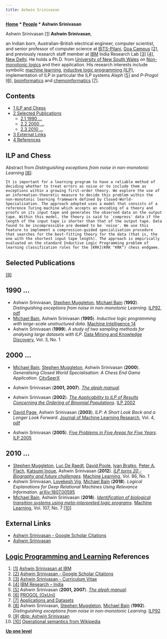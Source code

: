 ```yaml
---
title: Ashwin Srinivasan
---
```

**[Home](Home "Home") * [People](People "People") * Ashwin Srinivasan**

[](http://www.cse.iitd.ernet.in/~ashwin/) Ashwin Srinivasan <a id="cite-note-1" href="#cite-ref-1">[1]</a>
**Ashwin Srinivasan**,

an Indian born, Australian-British electrical engineer, computer scientist, and senior professor of computer science at [BITS-Pilani](https://en.wikipedia.org/wiki/Birla_Institute_of_Technology_and_Science,_Pilani), [Goa Campus](https://en.wikipedia.org/wiki/Birla_Institute_of_Technology_and_Science,_Pilani_%E2%80%93_Goa_Campus) <a id="cite-note-2" href="#cite-ref-2">[2]</a>, and previously research staff member at [IBM](index.php?title=IBM&action=edit&redlink=1 "IBM (page does not exist)") India Research Lab <a id="cite-note-3" href="#cite-ref-3">[3]</a> <a id="cite-note-4" href="#cite-ref-4">[4]</a>, [New Delhi](https://en.wikipedia.org/wiki/New_Delhi).
He holds a Ph.D. from [University of New South Wales](https://en.wikipedia.org/wiki/University_of_New_South_Wales) on [Non-monotonic logics](https://en.wikipedia.org/wiki/Non-monotonic_logic) and their application.
His research interests include symbolic [machine learning](Learning "Learning"), [inductive logic programming (ILP)](https://en.wikipedia.org/wiki/Inductive_logic_programming), implementation of ILP in particular the ILP systems *Aleph* <a id="cite-note-5" href="#cite-ref-5">[5]</a> and *P-Progol* <a id="cite-note-6" href="#cite-ref-6">[6]</a>, [bioinformatics](https://en.wikipedia.org/wiki/Bioinformatics) and [chemoinformatics](https://en.wikipedia.org/wiki/Cheminformatics) <a id="cite-note-7" href="#cite-ref-7">[7]</a>.

## Contents

- [1 ILP and Chess](#ilp-and-chess)
- [2 Selected Publications](#selected-publications)
  - [2.1 1990 ...](#1990-...)
  - [2.2 2000 ...](#2000-...)
  - [2.3 2010 ...](#2010-...)
- [3 External Links](#external-links)
- [4 References](#references)

## ILP and Chess

Abstract from *Distinguishing exceptions from noise in non-monotonic Learning* <a id="cite-note-8" href="#cite-ref-8">[8]</a>:

```
It is important for a learning program to have a reliable method of deciding whether to treat errors as noise or to include them as exceptions within a growing first-order theory. We explore the use of an information-theoretic measure to decide this problem within the non-monotonic learning framework defined by Closed-World-Specialisation. The approach adopted uses a model that consists of a reference Turing machine which accepts an encoding of a theory and proofs on its input tape and generates the observed data on the output tape. Within this model, the theory is said to `compress' data if the length of the input tape is shorter than that of the output tape. Data found to be incompressible are deemed to be `noise'. We use this feature to implement a compression-guided specialisation procedure that searches for the best-fitting theory for the data (that is, the one with the shortest input tape length). The approach is empirically evaluated on the standard Inductive Logic Programming problem of learning classification rules for the [KRK](KRK "KRK") chess endgame. 

```

## Selected Publications

<a id="cite-note-9" href="#cite-ref-9">[9]</a>

## 1990 ...

- Ashwin Srinivasan, [Stephen Muggleton](Stephen_Muggleton "Stephen Muggleton"), [Michael Bain](Michael_Bain "Michael Bain") (**1992**). *Distinguishing exceptions from noise in non-monotonic Learning*. [ILP92](http://www.cs.york.ac.uk/ILP-events/ILP-1992/), [pdf](https://pdfs.semanticscholar.org/fd37/06021c2230104a6f89cc93b341b7896e26bb.pdf)
- [Michael Bain](Michael_Bain "Michael Bain"), Ashwin Srinivasan (**1995**). *Inductive logic programming with large-scale unstructured data*. [Machine Intelligence 14](http://www.doc.ic.ac.uk/~shm/MI/mi14.html)
- Ashwin Srinivasan (**1999**). *A study of two sampling methods for analysing large datasets with ILP*. [Data Mining and Knowledge Discovery](http://www.springerlink.com/content/100254/?MUD=MP), Vol. 3, No. 1

## 2000 ...

- [Michael Bain](Michael_Bain "Michael Bain"), [Stephen Muggleton](Stephen_Muggleton "Stephen Muggleton"), Ashwin Srinivasan (**2000**). *Generalising Closed World Specialisation: A Chess End Game Application*. [CitySeerX](http://citeseerx.ist.psu.edu/viewdoc/summary?doi=10.1.1.24.3499)

- Ashwin Srinivasan (**2001, 2007**). *[The aleph manual](https://www.cs.ox.ac.uk/activities/programinduction/Aleph/aleph.html)*.

- Ashwin Srinivasan (**2002**). *[The Applicability to ILP of Results Concerning the Ordering of Binomial Populations](https://link.springer.com/chapter/10.1007/3-540-36468-4_16)*. [ILP 2002](https://dblp.uni-trier.de/db/conf/ilp/ilp2002.html)

- [David Page](https://dblp.uni-trier.de/pers/hd/p/Page:David), Ashwin Srinivasan (**2003**). *ILP: A Short Look Back and a Longer Look Forward*. [Journal of Machine Learning Research](https://en.wikipedia.org/wiki/Journal_of_Machine_Learning_Research), Vol. 4, [pdf](http://www.jmlr.org/papers/volume4/page03a/page03a.pdf)

- Ashwin Srinivasan (**2005**). *[Five Problems in Five Areas for Five Years](https://link.springer.com/chapter/10.1007/11536314_28)*. [ILP 2005](https://dblp.uni-trier.de/db/conf/ilp/ilp2005.html)

## 2010 ...

- [Stephen Muggleton](Stephen_Muggleton "Stephen Muggleton"), [Luc De Raedt](Mathematician#LDRaedt "Mathematician"), [David Poole](Mathematician#DPoole "Mathematician"), [Ivan Bratko](Ivan_Bratko "Ivan Bratko"), [Peter A. Flach](https://en.wikipedia.org/wiki/Peter_Flach), [Katsumi Inoue](http://research.nii.ac.jp/~inoue/official/content_e.html), Ashwin Srinivasan (**2012**). *[ILP turns 20 - Biography and future challenges](https://link.springer.com/article/10.1007/s10994-011-5259-2)*. [Machine Learning](<https://en.wikipedia.org/wiki/Machine_Learning_(journal)>), Vol. 86, No. 1
- Ashwin Srinivasan, [Lovekesh Vig](index.php?title=Lovekesh_Vig&action=edit&redlink=1 "Lovekesh Vig (page does not exist)"), [Michael Bain](Michael_Bain "Michael Bain") (**2018**). *Logical Explanations for Deep Relational Machines Using Relevance Information*. [arXiv:1807.00595](https://arxiv.org/abs/1807.00595)
- [Michael Bain](Michael_Bain "Michael Bain"), Ashwin Srinivasan (**2018**). *[Identification of biological transition systems using meta-interpreted logic programs](https://link.springer.com/article/10.1007/s10994-018-5709-1)*. [Machine Learning](<https://en.wikipedia.org/wiki/Machine_Learning_(journal)>), Vol. 107, No. 7 <a id="cite-note-10" href="#cite-ref-10">[10]</a>

## External Links

- [Ashwin Srinivasan - Google Scholar Citations](https://scholar.google.com.au/citations?user=zpNTeogAAAAJ&hl=en)
- [Ashwin Srinivasan](http://www.cse.iitd.ernet.in/~ashwin/)

## [Logic Programming and Learning](http://www.cse.iitd.ernet.in/~ashwin/courses/lpl/index.html) References

1. <a id="cite-ref-1" href="#cite-note-1">[1]</a> [Ashwin Srinivasan at IBM](http://www.cse.iitd.ernet.in/~ashwin/)
1. <a id="cite-ref-2" href="#cite-note-2">[2]</a> [Ashwin Srinivasan - Google Scholar Citations](https://scholar.google.com.au/citations?user=zpNTeogAAAAJ&hl=en)
1. <a id="cite-ref-3" href="#cite-note-3">[3]</a> [Ashwin Srinivasan - Curriculum Vitae](http://www.cse.iitd.ernet.in/~ashwin/work/resume.html)
1. <a id="cite-ref-4" href="#cite-note-4">[4]</a> [IBM Research – India](http://www-07.ibm.com/in/research/)
1. <a id="cite-ref-5" href="#cite-note-5">[5]</a> Ashwin Srinivasan (**2001, 2007**). *[The aleph manual](https://www.cs.ox.ac.uk/activities/programinduction/Aleph/aleph.html)*.
1. <a id="cite-ref-6" href="#cite-note-6">[6]</a> [PROGOL (OxUni)](http://www-ai.ijs.si/~ilpnet/systems/progol.html)
1. <a id="cite-ref-7" href="#cite-note-7">[7]</a> [Applications and Datasets](http://www.cse.iitd.ernet.in/~ashwin/work/machlearn/ilp/applications.html)
1. <a id="cite-ref-8" href="#cite-note-8">[8]</a> Ashwin Srinivasan, [Stephen Muggleton](Stephen_Muggleton "Stephen Muggleton"), [Michael Bain](Michael_Bain "Michael Bain") (**1992**). *Distinguishing exceptions from noise in non-monotonic Learning*. [ILP92](http://www.cs.york.ac.uk/ILP-events/ILP-1992/)
1. <a id="cite-ref-9" href="#cite-note-9">[9]</a> [dblp: Ashwin Srinivasan](https://dblp.uni-trier.de/pers/hd/s/Srinivasan:Ashwin)
1. <a id="cite-ref-10" href="#cite-note-10">[10]</a> [Operational semantics from Wikipedia](https://en.wikipedia.org/wiki/Operational_semantics)

**[Up one level](Engines "Engines")**

